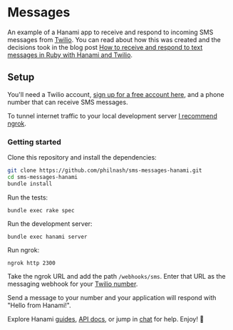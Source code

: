 # Messages

An example of a Hanami app to receive and respond to incoming SMS messages from [Twilio](https://www.twilio.com). You can read about how this was created and the decisions took in the blog post [How to receive and respond to text messages in Ruby with Hanami and Twilio](https://www.twilio.com/blog/2017/11/how-to-receive-and-respond-to-text-messages-in-ruby-with-hanami-and-twilio.html).

## Setup

You'll need a Twilio account, [sign up for a free account here](http://twilio.com/try-twilio), and a phone number that can receive SMS messages.

To tunnel internet traffic to your local development server [I recommend ngrok](https://www.twilio.com/blog/2015/09/6-awesome-reasons-to-use-ngrok-when-testing-webhooks.html).

### Getting started

Clone this repository and install the dependencies:

```bash
git clone https://github.com/philnash/sms-messages-hanami.git
cd sms-messages-hanami
bundle install
```

Run the tests:

```
bundle exec rake spec
```

Run the development server:

```
bundle exec hanami server
```

Run ngrok:

```
ngrok http 2300
```

Take the ngrok URL and add the path `/webhooks/sms`. Enter that URL as the messaging webhook for your [Twilio number](https://www.twilio.com/console/phone-numbers/incoming).

Send a message to your number and your application will respond with "Hello from Hanami!".


Explore Hanami [guides](http://hanamirb.org/guides/), [API docs](http://docs.hanamirb.org/docs/1.1.0/), or jump in [chat](http://chat.hanamirb.org) for help. Enjoy! 🌸
